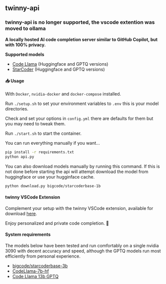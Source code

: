 ## twinny-api

### twinny-api is no longer supported, the vscode extention was moved to ollama ###

**A locally hosted AI code completion server similar to GitHub Copilot, but with 100% privacy.**

**Supported models**

- [Code Llama](https://huggingface.co/codellama) (Huggingface and GPTQ versions)
- [StarCoder](https://huggingface.co/bigcode/starcoder) (Huggingface and GPTQ versions)

#### 📥 Usage

With `Docker`, `nvidia-docker` and `docker-compose` installed.

Run `./setup.sh` to set your environment variables to `.env` this is your model directories.

Check and set your options in `config.yml` there are defaults for them but you may need to tweak them.

Run `./start.sh` to start the container.

You can run everything manually if you want...

```bash
pip install -r requirements.txt
python api.py
```

You can also download models manually by running this command.  If this is not done before starting the api will attempt download the model from huggingface or use your hugginface cache.

```bash
python download.py bigcode/starcoderbase-1b
```

#### twinny VSCode Extension

Complement your setup with the twinny VSCode extension, available for download [here](https://github.com/rjmacarthy/twinny).

Enjoy personalized and private code completion. 🎉


#### System requirements

The models below have been tested and run comfortably on a single nvidia 3090 with decent accuracy and speed, although the GPTQ models run most efficiently from personal experience.

- [bigcode/starcoderbase-3b](https://huggingface.co/bigcode/starcoderbase-3b)
- [CodeLlama-7b-hf](https://huggingface.co/codellama/CodeLlama-7b-hf)  
- [Code Llama 13b GPTQ](https://huggingface.co/TheBloke/CodeLlama-13B-GPTQ)

